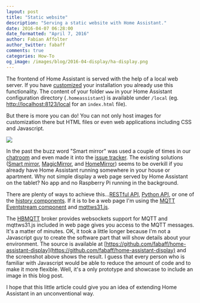 ```yaml
---
layout: post
title: "Static website"
description: "Serving a static website with Home Assistant."
date: 2016-04-07 06:28:00
date_formatted: "April 7, 2016"
author: Fabian Affolter
author_twitter: fabaff
comments: true
categories: How-To
og_image: /images/blog/2016-04-display/ha-display.png
---
```


The frontend of Home Assistant is served with the help of a local web server. If you have [customized](/getting-started/devices/#customizing-devices-and-services) your installation you already use this functionality. The content of your folder `www` in your Home Assistant configuration directory (`.homeassistant`) is available under `/local` (eg. [http://localhost:8123/local](https://localhost:8123/local/index.html) for an `index.html` file).

But there is more you can do! You can not only host images for customization there but HTML files or even web applications including CSS and Javascript. 

<p class='img'>
<img src='/images/blog/2016-04-display/ha-display.png' />
</p>

<!--more-->

In the past the buzz word "Smart mirror" was used a couple of times in our [chatroom](https://discord.gg/c5DvZ4e) and even made it into the [issue tracker](https://github.com/home-assistant/home-assistant/issues/1392). The existing solutions ([Smart mirror](http://docs.smart-mirror.io/), [MagicMirror](http://michaelteeuw.nl/tagged/magicmirror), and [HomeMirror](https://github.com/HannahMitt/HomeMirror)) seems to be overkill if you already have Home Assistant running somewhere in your house or apartment. Why not simple display a web page served by Home Assistant on the tablet? No app and no Raspberry Pi running in the background.

There are plenty of ways to achieve this...[RESTful API](/developers/rest_api/), [Python API](/developers/python_api/), or one of the [history components](/components/#history). If it is to be a web page I'm using the [MQTT Eventstream component](/components/mqtt_eventstream/) and [mqttws31.js](http://git.eclipse.org/c/paho/org.eclipse.paho.mqtt.javascript.git/tree/src).

The [HBMQTT](https://pypi.python.org/pypi/hbmqtt) broker provides websockets support for MQTT and mqttws31.js included in web page gives you access to the MQTT messages. It's a matter of minutes. OK, it took a little longer because I'm not a Javascript guy to create the software part that will show details about your environment. The source is available at [https://github.com/fabaff/home-assistant-display](https://github.com/fabaff/home-assistant-display) and the screenshot above shows the result. I guess that every person who is familiar with Javascript would be able to reduce the amount of code and to make it more flexible. Well, it's a only prototype and showcase to include an image in this blog post. 

I hope that this little article could give you an idea of extending Home Assistant in an unconventional way.

